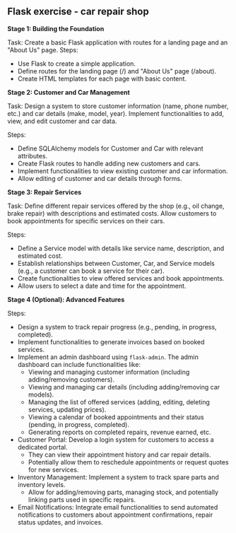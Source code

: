 ## Flask exercise - car repair shop

**Stage 1: Building the Foundation**

Task: Create a basic Flask application with routes for a landing page and an "About Us" page.
Steps:
- Use Flask to create a simple application.
- Define routes for the landing page (/) and "About Us" page (/about).
- Create HTML templates for each page with basic content.

**Stage 2: Customer and Car Management**
    
Task: Design a system to store customer information (name, phone number, etc.) and car details (make, model, year). Implement functionalities to add, view, and edit customer and car data. 

Steps:
- Define SQLAlchemy models for Customer and Car with relevant attributes.
- Create Flask routes to handle adding new customers and cars.
- Implement functionalities to view existing customer and car information.
- Allow editing of customer and car details through forms.

**Stage 3: Repair Services**

Task: Define different repair services offered by the shop (e.g., oil change, brake repair) with descriptions and estimated costs. Allow customers to book appointments for specific services on their cars.

Steps:
- Define a Service model with details like service name, description, and estimated cost.
- Establish relationships between Customer, Car, and Service models (e.g., a customer can book a service for their car).
- Create functionalities to view offered services and book appointments.
- Allow users to select a date and time for the appointment.

**Stage 4 (Optional): Advanced Features**

Steps:
- Design a system to track repair progress (e.g., pending, in progress, completed).
- Implement functionalities to generate invoices based on booked services.
- Implement an admin dashboard using `flask-admin`. The admin dashboard can include functionalities like:
  - Viewing and managing customer information (including adding/removing customers). 
  - Viewing and managing car details (including adding/removing car models). 
  - Managing the list of offered services (adding, editing, deleting services, updating prices). 
  - Viewing a calendar of booked appointments and their status (pending, in progress, completed). 
  - Generating reports on completed repairs, revenue earned, etc.
- Customer Portal: Develop a login system for customers to access a dedicated portal. 
  - They can view their appointment history and car repair details. 
  - Potentially allow them to reschedule appointments or request quotes for new services.
- Inventory Management: Implement a system to track spare parts and inventory levels. 
  - Allow for adding/removing parts, managing stock, and potentially linking parts used in specific repairs.
- Email Notifications: Integrate email functionalities to send automated notifications to customers about appointment confirmations, repair status updates, and invoices.
